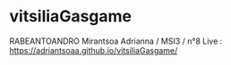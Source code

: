 # vitsiliaGasgame
RABEANTOANDRO Mirantsoa Adrianna / MSI3 / n°8
Live : https://adriantsoaa.github.io/vitsiliaGasgame/
